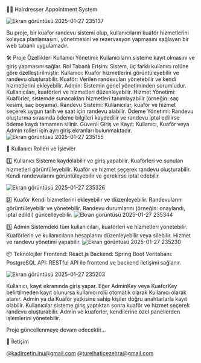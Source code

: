 
💇‍♂️ Hairdresser Appointment System

![Ekran görüntüsü 2025-01-27 235137](https://github.com/user-attachments/assets/0ec1caf1-d3f5-4d09-b307-303a308c7400)

Bu proje, bir kuaför randevu sistemi olup, kullanıcıların kuaför hizmetlerini kolayca planlamasını, yönetmesini ve rezervasyon yapmasını sağlayan bir web tabanlı uygulamadır.

🛠️ Proje Özellikleri
Kullanıcı Yönetimi: Kullanıcıların sisteme kayıt olmasını ve giriş yapmasını sağlar.
Rol Tabanlı Erişim: Sistem, üç farklı kullanıcı rolüne göre özelleştirilmiştir:
Kullanıcı: Kuaför hizmetlerini görüntüleyebilir ve randevu oluşturabilir.
Kuaför: Verilen randevuları yönetebilir ve kendi hizmetlerini ekleyebilir.
Admin: Sistemin genel yönetiminden sorumludur. Kullanıcıları, kuaförleri ve hizmetleri düzenleyebilir.
Hizmet Yönetimi: Kuaförler, sistemde sunacakları hizmetleri tanımlayabilir (örneğin: saç kesimi, saç boyama).
Randevu Sistemi: Kullanıcılar, kuaför ve hizmet seçerek uygun tarih ve saat için randevu alabilir.
Ödeme Yönetimi: Randevu oluşturma sırasında ödeme bilgileri kaydedilir ve randevu iptal edilirse ödeme kaydı tamamen silinir.
Güvenli Giriş ve Kayıt: Kullanıcı, Kuaför veya Admin rolleri için ayrı giriş ekranları bulunmaktadır.
![Ekran görüntüsü 2025-01-27 235155](https://github.com/user-attachments/assets/fafe4292-9b55-4228-95df-db24ebb79973)

🚀 Kullanıcı Rolleri ve İşlevler

1️⃣ Kullanıcı
Sisteme kaydolabilir ve giriş yapabilir.
Kuaförleri ve sunulan hizmetleri görüntüleyebilir.
Kuaför ve hizmet seçerek randevu oluşturabilir.
Kendi randevularını görüntüleyebilir ve gerekirse iptal edebilir.

![Ekran görüntüsü 2025-01-27 235326](https://github.com/user-attachments/assets/a16b3455-fb1e-4dad-853e-502004f7e67f)

2️⃣  Kuaför
Kendi hizmetlerini ekleyebilir ve düzenleyebilir.
Randevularını görüntüleyebilir ve yönetebilir.
Randevu durumlarını (örneğin: onaylandı, iptal edildi) güncelleyebilir.
![Ekran görüntüsü 2025-01-27 235344](https://github.com/user-attachments/assets/50160710-9e14-4bbe-b75c-243d24236e20)

3️⃣ Admin
Sistemdeki tüm kullanıcıları, kuaförleri ve hizmetleri yönetebilir.
Kuaförlerin ve kullanıcıların hesaplarını düzenleyebilir veya silebilir.
Hizmet ve randevu yönetimi yapabilir.
![Ekran görüntüsü 2025-01-27 235230](https://github.com/user-attachments/assets/5f6b8dad-a00a-4a79-98a6-81c8fe90696e)

📦 Teknolojiler
Frontend: React.js
Backend: Spring Boot
Veritabanı: PostgreSQL
API: RESTful API ile frontend ve backend iletişimi sağlanır.

![Ekran görüntüsü 2025-01-27 235203](https://github.com/user-attachments/assets/934399d7-a354-4d47-a8ab-d07799f9aaa8)

Kullanıcı, kayıt ekranında giriş yapar. Eğer AdminKey veya KuaforKey belirtilmeden kayıt olunursa kullanıcı rolü otomatik olarak Kullanıcı olarak atanır.
Admin ya da Kuaför yetkisine sahip kişiler doğru anahtarlarla kayıt olabilir.
Kullanıcılar sisteme giriş yaptıktan sonra kuaför ve hizmet seçerek randevu oluşturabilir.
Admin ve kuaförler, kendilerine özel panellerden işlemlerini yönetebilir.

Proje güncellenmeye devam edecektir...

📩 İletişim

@kadircetin.inu@gmail.com @turelhaticezehra@gmail.com


